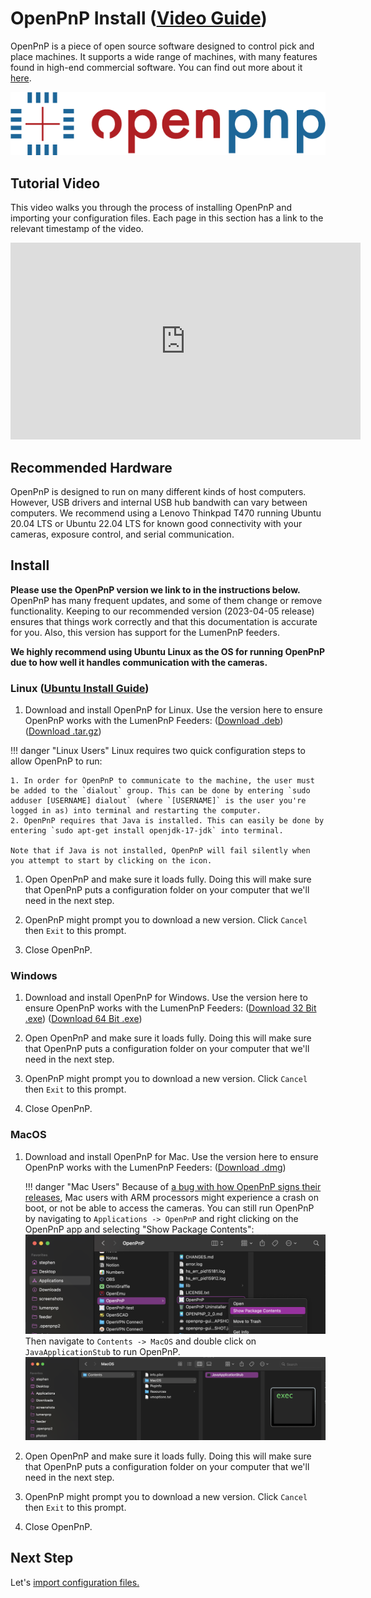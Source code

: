 # OpenPnP Install ([Video Guide](https://youtu.be/DUt_FHVjnwY?si=ELaEfcwpfC9QmYKF&t=44))

OpenPnP is a piece of open source software designed to control pick and place machines. It supports a wide range of machines, with many features found in high-end commercial software. You can find out more about it [here](https://openpnp.org/).

![OpenPnP Logo](img/openpnp-logo.png)

## Tutorial Video

This video walks you through the process of installing OpenPnP and importing your configuration files. Each page in this section has a link to the relevant timestamp of the video.

<!-- markdownlint-disable MD033 -->
<div class="video-wrapper">
<iframe width="560" height="315" src="https://www.youtube.com/embed/DUt_FHVjnwY" title="YouTube video player" frameborder="0" allow="accelerometer; autoplay; clipboard-write; encrypted-media; gyroscope; picture-in-picture" allowfullscreen></iframe>
</div>

## Recommended Hardware

OpenPnP is designed to run on many different kinds of host computers. However, USB drivers and internal USB hub bandwith can vary between computers. We recommend using a Lenovo Thinkpad T470 running Ubuntu 20.04 LTS or Ubuntu 22.04 LTS for known good connectivity with your cameras, exposure control, and serial communication.

## Install

**Please use the OpenPnP version we link to in the instructions below.** OpenPnP has many frequent updates, and some of them change or remove functionality. Keeping to our recommended version (2023-04-05 release) ensures that things work correctly and that this documentation is accurate for you. Also, this version has support for the LumenPnP feeders.

**We highly recommend using Ubuntu Linux as the OS for running OpenPnP due to how well it handles communication with the cameras.**

### Linux ([Ubuntu Install Guide](https://ubuntu.com/tutorials/install-ubuntu-desktop#1-overview))

1. Download and install OpenPnP for Linux. Use the version here to ensure OpenPnP works with the LumenPnP Feeders: ([Download .deb](https://openpnp.s3-us-west-2.amazonaws.com/test/2023-04-05_08-24-36.0aa4ae8/OpenPnP-linux-test.deb))([Download .tar.gz](https://openpnp.s3-us-west-2.amazonaws.com/test/2023-04-05_08-24-36.0aa4ae8/OpenPnP-unix-test.tar.gz))

!!! danger "Linux Users"
    Linux requires two quick configuration steps to allow OpenPnP to run:

    1. In order for OpenPnP to communicate to the machine, the user must be added to the `dialout` group. This can be done by entering `sudo adduser [USERNAME] dialout` (where `[USERNAME]` is the user you're logged in as) into terminal and restarting the computer.
    2. OpenPnP requires that Java is installed. This can easily be done by entering `sudo apt-get install openjdk-17-jdk` into terminal.

    Note that if Java is not installed, OpenPnP will fail silently when you attempt to start by clicking on the icon.

1. Open OpenPnP and make sure it loads fully. Doing this will make sure that OpenPnP puts a configuration folder on your computer that we'll need in the next step.

1. OpenPnP might prompt you to download a new version. Click `Cancel` then `Exit` to this prompt.

1. Close OpenPnP.

### Windows

1. Download and install OpenPnP for Windows. Use the version here to ensure OpenPnP works with the LumenPnP Feeders: ([Download 32 Bit .exe](https://openpnp.s3-us-west-2.amazonaws.com/test/2023-04-05_08-24-36.0aa4ae8/OpenPnP-windows-x32-test.exe)) ([Download 64 Bit .exe](https://openpnp.s3-us-west-2.amazonaws.com/test/2023-04-05_08-24-36.0aa4ae8/OpenPnP-windows-x64-test.exe))

2. Open OpenPnP and make sure it loads fully. Doing this will make sure that OpenPnP puts a configuration folder on your computer that we'll need in the next step.

1. OpenPnP might prompt you to download a new version. Click `Cancel` then `Exit` to this prompt.

3. Close OpenPnP.

### MacOS

1. Download and install OpenPnP for Mac. Use the version here to ensure OpenPnP works with the LumenPnP Feeders: ([Download .dmg](https://openpnp.s3-us-west-2.amazonaws.com/test/2023-04-05_08-24-36.0aa4ae8/OpenPnP-macos-test.dmg))

    !!! danger "Mac Users"
        Because of [a bug with how OpenPnP signs their releases](https://github.com/openpnp/openpnp/issues/1559), Mac users with ARM processors might experience a crash on boot, or not be able to access the cameras. You can still run OpenPnP by navigating to `Applications -> OpenPnP` and right clicking on the OpenPnP app and selecting "Show Package Contents":
        ![Show package contents on the openpnp app](img/opnp-show-package-contents.png)
        Then navigate to `Contents -> MacOS` and double click on `JavaApplicationStub` to run OpenPnP.
        ![clicking on javaapplicationstub](img/boot-opnp-java-stub.png)

1. Open OpenPnP and make sure it loads fully. Doing this will make sure that OpenPnP puts a configuration folder on your computer that we'll need in the next step.

1. OpenPnP might prompt you to download a new version. Click `Cancel` then `Exit` to this prompt.

1. Close OpenPnP.

## Next Step

Let's [import configuration files.](../import-config/index.md)
